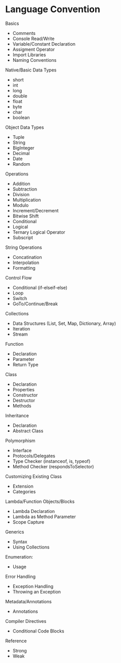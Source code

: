 # Language Convention

Basics
- Comments
- Console Read/Write 
- Variable/Constant Declaration
- Assigment Operator
- Import Libraries
- Naming Conventions

Native/Basic Data Types 
- short
- int
- long
- double
- float
- byte
- char
- boolean

Object Data Types 
- Tuple
- String
- BigInteger
- Decimal
- Date
- Random

Operations
- Addition
- Subtraction
- Division
- Multiplication
- Modulo
- Increment/Decrement
- Bitwise Shift
- Conditional
- Logical
- Ternary Logical Operator
- Subscript

String Operations
- Concatination
- Interpolation
- Formatting

Control Flow
- Conditional (if-elseif-else)
- Loop
- Switch
- GoTo/Continue/Break

Collections
- Data Structures (List, Set, Map, Dictionary, Array)
- Iteration
- Stream

Function
- Declaration
- Parameter
- Return Type

Class
- Declaration
- Properties
- Constructor
- Destructor
- Methods

Inheritance
- Declaration
- Abstract Class

Polymorphism
- Interface
- Protocols/Delegates
- Type Checker (instanceof, is, typeof)
- Method Checker (respondsToSelector)

Customizing Existing Class
- Extension
- Categories

Lambda/Function Objects/Blocks
- Lambda Declaration
- Lambda as Method Parameter
- Scope Capture

Generics
- Syntax
- Using Collections

Enumeration:
- Usage

Error Handling
- Exception Handling
- Throwing an Exception

Metadata/Annotations
- Annotations

Compiler Directives
- Conditional Code Blocks

Reference
- Strong
- Weak
